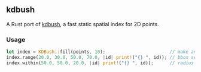## kdbush

A Rust port of [kdbush](https://github.com/mourner/kdbush), a fast static spatial index for 2D points.

### Usage

```rust
let index = KDBush::fill(points, 10);                        // make an index
index.range(20.0, 30.0, 50.0, 70.0, |id| print!("{} ", id)); // bbox search - minX, minY, maxX, maxY
index.within(50.0, 50.0, 20.0, |id| print!("{} ", id));      // radius search - x, y, radius
```
